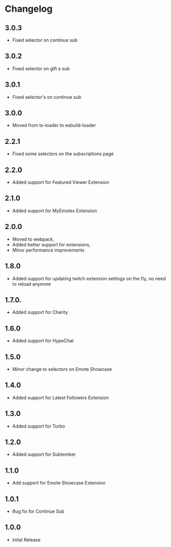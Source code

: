 # Changelog

## 3.0.3
- Fixed selector on continue sub

## 3.0.2
- Fixed selector on gift a sub

## 3.0.1
- Fixed selector's on continue sub

## 3.0.0
- Moved from ts-loader to esbuild-loader

## 2.2.1
- Fixed some selectors on the subscriptions page

## 2.2.0
- Added support for Featured Viewer Extension

## 2.1.0
- Added support for MyEmotes Extension

## 2.0.0
- Moved to webpack,
- Added better support for extensions,
- Minor performance improvements

## 1.8.0
- Added support for updating twitch extension settings on the fly, no need to reload anymore

## 1.7.0.
- Added support for Charity 

## 1.6.0
- Added support for HypeChat

## 1.5.0
- Minor change to selectors on Emote Showcase

## 1.4.0
- Added support for Latest Followers Extension

## 1.3.0
- Added support for Turbo

## 1.2.0
- Added support for Subtember

## 1.1.0
- Add support for Emote Showcase Extension

## 1.0.1
- Bug fix for Continue Sub

## 1.0.0
- Inital Release